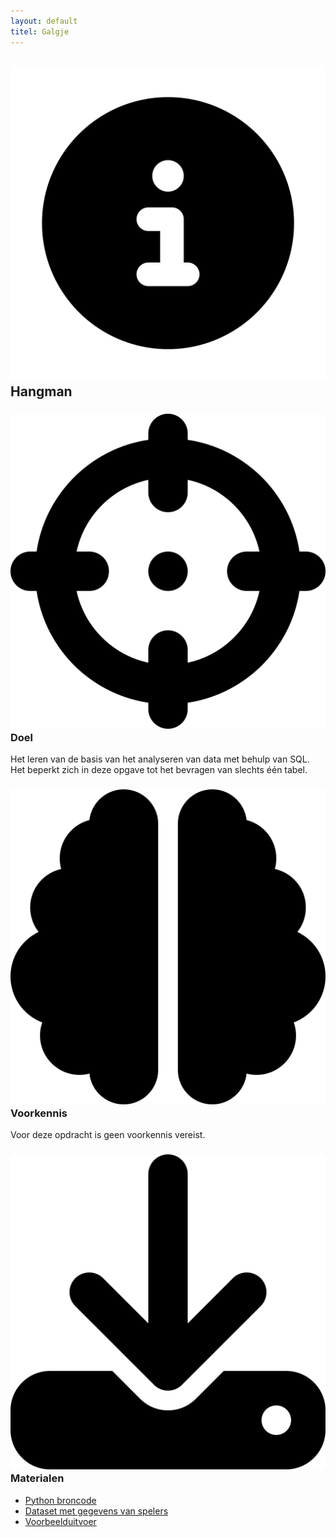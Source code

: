 ```yaml
---
layout: default
titel: Galgje
---
```


## <span><img class="inline-h1-icon" src="../assets/svg/info.svg" /> Hangman </span>

### <span><img class="inline-h2-icon" src="../assets/svg/crosshairs.svg" /> Doel</span>

Het leren van de basis van het analyseren van data met behulp van SQL. Het beperkt zich in deze opgave tot het bevragen van slechts één tabel.

### <span><img class="inline-h2-icon" src="../assets/svg/brain.svg" /> Voorkennis</span>

Voor deze opdracht is geen voorkennis vereist.

### <span><img class="inline-h2-icon" src="../assets/svg/download.svg" /> Materialen</span>

- [Python broncode](../notebook/hangman.py)
- [Dataset met gegevens van spelers](../dataset/Galgje.xlsx)
- [Voorbeelduitvoer](../werkboek/hangman.pdf)

